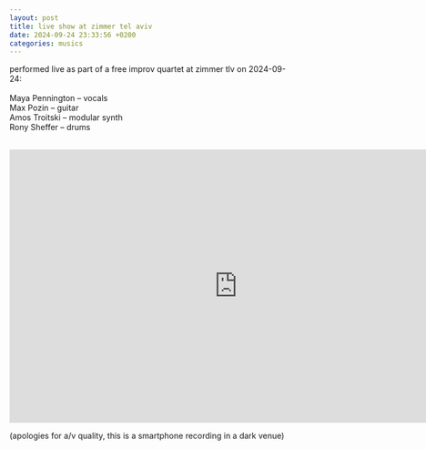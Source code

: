 ```yaml
---
layout: post
title: live show at zimmer tel aviv 
date: 2024-09-24 23:33:56 +0200
categories: musics
---
```


performed live as part of a free improv quartet at zimmer tlv on 2024-09-24:<br><br>
Maya Pennington – vocals<br> 
Max Pozin – guitar<br>
Amos Troitski – modular synth<br>
Rony Sheffer – drums<br><br>

<iframe width="800" height="480" src="https://www.youtube.com/embed/sCWhJwXmT-A?si=-tmrvn0NPHpzLXaV" title="YouTube video player" frameborder="0" allow="accelerometer; autoplay; clipboard-write; encrypted-media; gyroscope; picture-in-picture; web-share" referrerpolicy="strict-origin-when-cross-origin" allowfullscreen></iframe>
<br>

(apologies for a/v quality, this is a smartphone recording in a dark venue)
